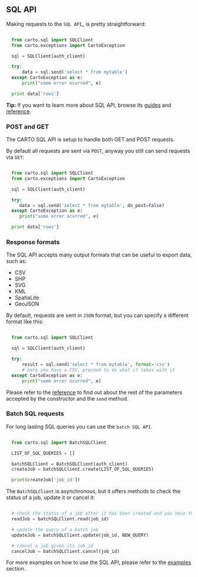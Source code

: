## SQL API

Making requests to the `SQL API`_ is pretty straightforward:

```python

  from carto.sql import SQLClient
  from carto.exceptions import CartoException

  sql = SQLClient(auth_client)

  try:
      data = sql.send('select * from mytable')
  except CartoException as e:
      print("some error ocurred", e)

  print data['rows']
```

**Tip:** If you want to learn more about SQL API, browse its [guides]({{site.sqlapi_docs}}/guides/) and [reference]({{site.sqlapi_docs}}/reference/).

### POST and GET

The CARTO SQL API is setup to handle both GET and POST requests.

By default all requests are sent via `POST`, anyway you still can send requests via `GET`:

```python

  from carto.sql import SQLClient
  from carto.exceptions import CartoException

  sql = SQLClient(auth_client)

  try:
     data = sql.send('select * from mytable', do_post=False)
  except CartoException as e:
     print("some error ocurred", e)

  print data['rows']
```

### Response formats

The SQL API accepts many output formats that can be useful to export data, such as:

- CSV
- SHP
- SVG
- KML
- SpatiaLite
- GeoJSON

By default, requests are sent in `JSON` format, but you can specify a different format like this:

```python

  from carto.sql import SQLClient

  sql = SQLClient(auth_client)

  try:
      result = sql.send('select * from mytable', format='csv')
      # here you have a CSV, proceed to do what it takes with it
  except CartoException as e:
      print("some error ocurred", e)
```

Please refer to the [reference]({{site.pythonsdk_docs}}/reference/) to find out about the rest of the parameters accepted by the constructor and the `send` method.


### Batch SQL requests

For long lasting SQL queries you can use the `batch SQL API`.

```python

  from carto.sql import BatchSQLClient

  LIST_OF_SQL_QUERIES = []

  batchSQLClient = BatchSQLClient(auth_client)
  createJob = batchSQLClient.create(LIST_OF_SQL_QUERIES)

  print(createJob['job_id'])
```

The `BatchSQLClient` is asynchronous, but it offers methods to check the status of a job, update it or cancel it:

```python

  # check the status of a job after it has been created and you have the job_id
  readJob = batchSQLClient.read(job_id)

  # update the query of a batch job
  updateJob = batchSQLClient.update(job_id, NEW_QUERY)

  # cancel a job given its job_id
  cancelJob = batchSQLClient.cancel(job_id)
```

For more examples on how to use the SQL API, please refer to the [examples]({{site.pythonsdk_docs}}/examples/) section.
